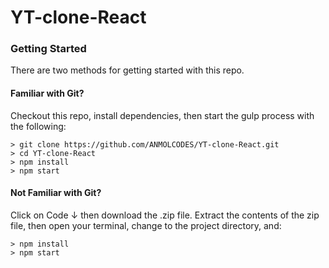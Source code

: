 # YT-clone-React


### Getting Started

There are two methods for getting started with this repo.

#### Familiar with Git?
Checkout this repo, install dependencies, then start the gulp process with the following:

```
> git clone https://github.com/ANMOLCODES/YT-clone-React.git
> cd YT-clone-React
> npm install
> npm start
```

#### Not Familiar with Git?
Click on Code &#8595; then download the .zip file.  Extract the contents of the zip file, then open your terminal, change to the project directory, and:

```
> npm install
> npm start
```
